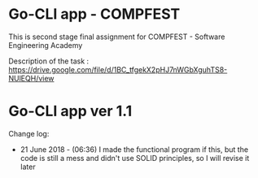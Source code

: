 # Go-CLI app - COMPFEST
This is second stage final assignment for COMPFEST - Software Engineering Academy

Description of the task : https://drive.google.com/file/d/1BC_tfgekX2pHJ7nWGbXguhTS8-NUlEQH/view


# Go-CLI app ver 1.1
Change log: 
- 21 June 2018 - (06:36)
I made the functional program if this, but the code is still a mess and didn't use SOLID principles, so I will revise it later



